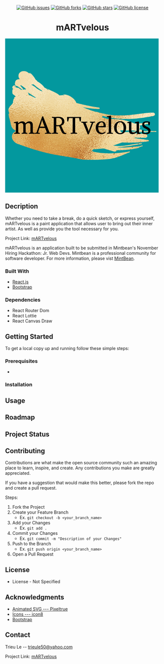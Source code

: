 <p align='center'><a href="https://github.com/trieule50/martvelous/issues"><img alt="GitHub issues" src="https://img.shields.io/github/issues/trieule50/martvelous?style=for-the-badge"></a>
<a href="https://github.com/trieule50/martvelous/network"><img alt="GitHub forks" src="https://img.shields.io/github/forks/trieule50/martvelous?style=for-the-badge"></a>
<a href="https://github.com/trieule50/martvelous/stargazers"><img alt="GitHub stars" src="https://img.shields.io/github/stars/trieule50/martvelous?style=for-the-badge"></a>
<a href="https://github.com/trieule50/martvelous"><img alt="GitHub license" src="https://img.shields.io/github/license/trieule50/martvelous?style=for-the-badge"></a>
</p>

<h1 align='center'>mARTvelous</h1>

<img src='./src/images/mARTvelous_logo.png'/>

## Decription
Whether you need to take a break, do a quick sketch, or express yourself, mARTvelous is a paint application that allows user to bring out their inner artist. As well as provide you the tool necessary for you.

Project Link: [mARTvelous](https://martvelous.netlify.app/)

mARTvelous is an application built to be submitted in Mintbean's November Hiring Hackathon: Jr. Web Devs. Mintbean is a professional community for software developer. For more information, please vist [MintBean](https://info.mintbean.io/). 

### Built With

- [React.js](https://reactjs.org/)
- [Bootstrap](https://react-bootstrap.github.io/)

### Dependencies
- React Router Dom 
- React Lottie
- React Canvas Draw

## Getting Started
To get a local copy up and running follow these simple steps:

### Prerequisites
- 

### Installation

## Usage

## Roadmap

## Project Status

## Contributing
Contributions are what make the open source community such an amazing place to learn, inspire, and create. Any contributions you make are greatly appreciated.

If you have a suggestion that would make this better, please fork the repo and create a pull request. 

Steps: 
1. Fork the Project
2. Create your Feature Branch
    - Ex. `git checkout -b <your_branch_name>`
3. Add your Changes
    - Ex. `git add .`
4. Commit your Changes
    - Ex. `git commit -m "Description of your Changes"`
5. Push to the Branch
    - Ex. `git push origin <your_branch_name>`
6. Open a Pull Request


## License
- License - Not Specified

## Acknowledgments
- [Animated SVG --- Pixeltrue](https://www.pixeltrue.com/free-illustrations)
- [Icons --- icon8](https://icons8.com/icons)
- [Bootstrap](https://react-bootstrap.netlify.app/getting-started/introduction/)

## Contact

Trieu Le -- trieule50@yahoo.com

Project Link: [mARTvelous](https://martvelous.netlify.app/)

